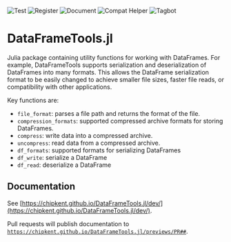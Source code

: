 ![Test](https://github.com/chipkent/DataFrameTools.jl/actions/workflows/test.yml/badge.svg)
![Register](https://github.com/chipkent/DataFrameTools.jl/actions/workflows/register.yml/badge.svg)
![Document](https://github.com/chipkent/DataFrameTools.jl/actions/workflows/document.yml/badge.svg)
![Compat Helper](https://github.com/chipkent/DataFrameTools.jl/actions/workflows/compathelper.yml/badge.svg)
![Tagbot](https://github.com/chipkent/DataFrameTools.jl/actions/workflows/tagbot.yml/badge.svg)

# DataFrameTools.jl
Julia package containing utility functions for working with DataFrames.
For example, DataFrameTools supports serialization and deserialization of
DataFrames into many formats.  This allows the DataFrame serialization format to be
easily changed to achieve smaller file sizes, faster file reads, or compatibility with
other applications.

Key functions are:
* <code>file_format</code>: parses a file path and returns the format of the file.
* <code>compression_formats</code>: supported compressed archive formats for storing DataFrames.
* <code>compress</code>: write data into a compressed archive.
* <code>uncompress</code>: read data from a compressed archive.
* <code>df_formats</code>: supported formats for serializing DataFrames
* <code>df_write</code>: serialize a DataFrame
* <code>df_read</code>: deserialize a DataFrame

## Documentation

See [https://chipkent.github.io/DataFrameTools.jl/dev/](https://chipkent.github.io/DataFrameTools.jl/dev/).

Pull requests will publish documentation to <code>https://chipkent.github.io/DataFrameTools.jl/previews/PR##</code>.